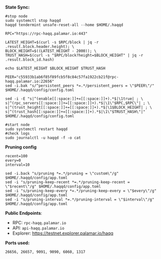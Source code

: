 
**State Sync:**
```
#stop node
sudo systemctl stop haqqd
haqqd tendermint unsafe-reset-all --home $HOME/.haqqd

RPC="https://rpc-haqq.palamar.io:443"

LATEST_HEIGHT=$(curl -s $RPC/block | jq -r .result.block.header.height); \
BLOCK_HEIGHT=$((LATEST_HEIGHT - 2000)); \
TRUST_HASH=$(curl -s "$RPC/block?height=$BLOCK_HEIGHT" | jq -r .result.block_id.hash)

echo $LATEST_HEIGHT $BLOCK_HEIGHT $TRUST_HASH

PEER="c55933b1ab6f85f89fcb5f8c84c57fa1922cb21f@rpc-haqq.palamar.io:22656"
sed -i.bak "s/^persistent_peers *=.*/persistent_peers = \"$PEER\"/" $HOME/.haqqd/config/config.toml

sed -i -E "s|^(enable[[:space:]]+=[[:space:]]+).*$|\1true| ; \
s|^(rpc_servers[[:space:]]+=[[:space:]]+).*$|\1\"$RPC,$RPC\"| ; \
s|^(trust_height[[:space:]]+=[[:space:]]+).*$|\1$BLOCK_HEIGHT| ; \
s|^(trust_hash[[:space:]]+=[[:space:]]+).*$|\1\"$TRUST_HASH\"|" $HOME/.haqqd/config/config.toml

#start node
sudo systemctl restart haqqd
#check logs
sudo journalctl -u haqqd -f -o cat
```
**Pruning config**
```
recent=100
every=0
interval=10

sed -i.back "s/pruning *=.*/pruning = \"custom\"/g" $HOME/.haqqd/config/app.toml
sed -i "s/pruning-keep-recent *=.*/pruning-keep-recent = \"$recent\"/g" $HOME/.haqqd/config/app.toml
sed -i "s/pruning-keep-every *=.*/pruning-keep-every = \"$every\"/g" $HOME/.haqqd/config/app.toml
sed -i "s/pruning-interval *=.*/pruning-interval = \"$interval\"/g" $HOME/.haqqd/config/app.toml
```

**Public Endpoints**:
 - RPC: `rpc-haqq.palamar.io`
 - API: `api-haqq.palamar.io`
 - Explorer: https://testnet.explorer.palamar.io/haqq

**Ports used:**

`26656, 26657, 9091, 9090, 6060, 1317`
